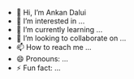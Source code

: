 - 👋 Hi, I’m Ankan Dalui
- 👀 I’m interested in ...
- 🌱 I’m currently learning ...
- 💞️ I’m looking to collaborate on ...
- 📫 How to reach me ...
- 😄 Pronouns: ...
- ⚡ Fun fact: ...

<!---
ankandalui/ankandalui is a ✨ special ✨ repository because its `README.md` (this file) appears on your GitHub profile.
You can click the Preview link to take a look at your changes.
--->
